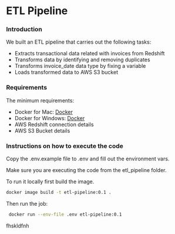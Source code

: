 # ETL Pipeline

### Introduction
We built an ETL pipeline that carries out the following tasks:
- Extracts transactional data related with invoices from Redshift
- Transforms data by identifying and removing duplicates
- Transforms invoice_date data type by fixing a variable
- Loads transformed data to AWS S3 bucket

### Requirements
The minimum requirements:
- Docker for Mac: [Docker](https://docs.docker.com/desktop/install/mac-install/) 
- Docker for Windows: [Docker](https://docs.docker.com/desktop/install/windows-install/) 
- AWS Redshift connection details
- AWS S3 Bucket details

### Instructions on how to execute the code

Copy the .env.example file to .env and fill out the environment vars.

Make sure you are executing the code from the etl_pipeline folder.

To run it locally first build the image.

```bash
docker image build -t etl-pipeline:0.1 .
```

Then run the job:
```bash
 docker run --env-file .env etl-pipeline:0.1
```
fhskldfnh